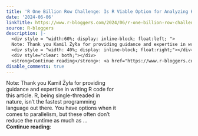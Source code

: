 ```yaml
---
title: 'R One Billion Row Challenge: Is R Viable Option for Analyzing Huge Datasets?'
date: '2024-06-06'
linkTitle: https://www.r-bloggers.com/2024/06/r-one-billion-row-challenge-is-r-viable-option-for-analyzing-huge-datasets/
source: R-bloggers
description: |-
  <div style = "width:60%; display: inline-block; float:left; ">
  Note: Thank you Kamil Żyła for providing guidance and expertise in writing R code for this article. R, being single-threaded in nature, isn’t the fastest programming language out there. You have options when it comes to parallelism, but these often don’t reduce the runtime as much as ...</div>
  <div style = "width: 40%; display: inline-block; float:right;"></div>
  <div style="clear: both;"></div>
  <strong>Continue reading</strong>: <a href="https://www.r-bloggers.com/2024/06/r-one-billion-row-challenge-is-r-viable-option-for-analyzing-hu ...
disable_comments: true
---
```

<div style = "width:60%; display: inline-block; float:left; ">
Note: Thank you Kamil Żyła for providing guidance and expertise in writing R code for this article. R, being single-threaded in nature, isn’t the fastest programming language out there. You have options when it comes to parallelism, but these often don’t reduce the runtime as much as ...</div>
<div style = "width: 40%; display: inline-block; float:right;"></div>
<div style="clear: both;"></div>
<strong>Continue reading</strong>: <a href="https://www.r-bloggers.com/2024/06/r-one-billion-row-challenge-is-r-viable-option-for-analyzing-hu ...